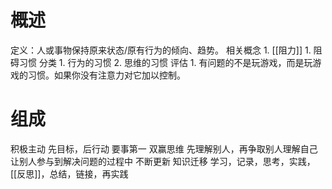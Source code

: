 #  概述
定义：人或事物保持原来状态/原有行为的倾向、趋势。
相关概念
	1. [[阻力]]
		1. 阻碍习惯
分类
	1. 行为的习惯
	2. 思维的习惯
评估
	1. 有问题的不是玩游戏，而是玩游戏的习惯。如果你没有注意力对它加以控制。
# 组成
积极主动
先目标，后行动
要事第一
双赢思维
先理解别人，再争取别人理解自己
让别人参与到解决问题的过程中
不断更新
知识迁移
	学习，记录，思考，实践，[[反思]]，总结，链接，再实践